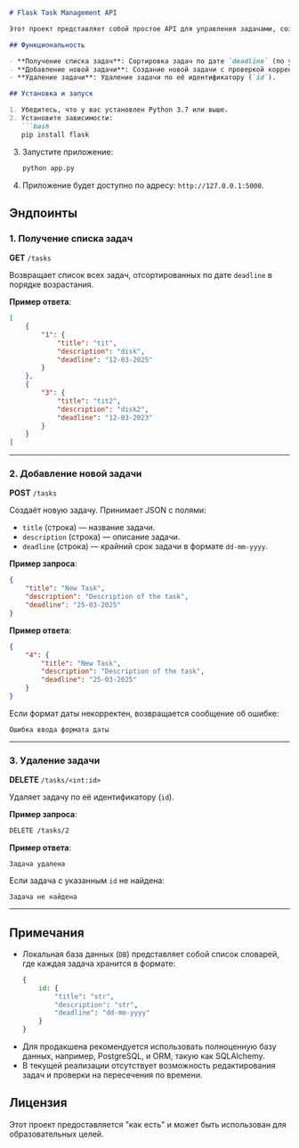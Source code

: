 ```markdown
# Flask Task Management API

Этот проект представляет собой простое API для управления задачами, созданное с использованием Flask. API позволяет добавлять, удалять и просматривать задачи, хранящиеся в локальной базе данных (списке).

## Функциональность

- **Получение списка задач**: Сортировка задач по дате `deadline` (по умолчанию в порядке возрастания).
- **Добавление новой задачи**: Создание новой задачи с проверкой корректности формата даты.
- **Удаление задачи**: Удаление задачи по её идентификатору (`id`).

## Установка и запуск

1. Убедитесь, что у вас установлен Python 3.7 или выше.
2. Установите зависимости:
   ```bash
   pip install flask
   ```
3. Запустите приложение:
   ```bash
   python app.py
   ```
4. Приложение будет доступно по адресу: `http://127.0.0.1:5000`.

## Эндпоинты

### 1. Получение списка задач

**GET** `/tasks`

Возвращает список всех задач, отсортированных по дате `deadline` в порядке возрастания.

**Пример ответа**:
```json
[
    {
        "1": {
            "title": "tit",
            "description": "disk",
            "deadline": "12-03-2025"
        }
    },
    {
        "3": {
            "title": "tit2",
            "description": "disk2",
            "deadline": "12-03-2023"
        }
    }
]
```

---

### 2. Добавление новой задачи

**POST** `/tasks`

Создаёт новую задачу. Принимает JSON с полями:
- `title` (строка) — название задачи.
- `description` (строка) — описание задачи.
- `deadline` (строка) — крайний срок задачи в формате `dd-mm-yyyy`.

**Пример запроса**:
```json
{
    "title": "New Task",
    "description": "Description of the task",
    "deadline": "25-03-2025"
}
```

**Пример ответа**:
```json
{
    "4": {
        "title": "New Task",
        "description": "Description of the task",
        "deadline": "25-03-2025"
    }
}
```

Если формат даты некорректен, возвращается сообщение об ошибке:
```text
Ошибка ввода формата даты
```

---

### 3. Удаление задачи

**DELETE** `/tasks/<int:id>`

Удаляет задачу по её идентификатору (`id`).

**Пример запроса**:
```bash
DELETE /tasks/2
```

**Пример ответа**:
```text
Задача удалена
```

Если задача с указанным `id` не найдена:
```text
Задача не найдена
```

---

## Примечания

- Локальная база данных (`DB`) представляет собой список словарей, где каждая задача хранится в формате:
  ```python
  {
      id: {
          "title": "str",
          "description": "str",
          "deadline": "dd-mm-yyyy"
      }
  }
  ```
- Для продакшена рекомендуется использовать полноценную базу данных, например, PostgreSQL, и ORM, такую как SQLAlchemy.
- В текущей реализации отсутствует возможность редактирования задач и проверки на пересечения по времени.

## Лицензия

Этот проект предоставляется "как есть" и может быть использован для образовательных целей.
```
